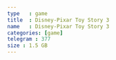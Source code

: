 ```yaml
---
type   : game
title  : Disney-Pixar Toy Story 3
name   : Disney-Pixar Toy Story 3
categories: [game]
telegram : 377
size : 1.5 GB
---
```



